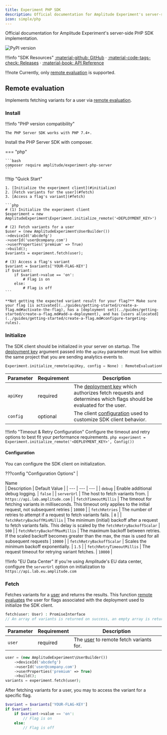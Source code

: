 ```yaml
---
title: Experiment PHP SDK
description: Official documentation for Amplitude Experiment's server-side PHP SDK implementation.
icon: simple/php
---
```


Official documentation for Amplitude Experiment's server-side PHP SDK implementation.

![PyPI version](https://img.shields.io/pypi/v/amplitude-experiment)

!!!info "SDK Resources"
     [:material-github: GitHub](https://github.com/amplitude/experiment-php-server) · [:material-code-tags-check: Releases](https://github.com/amplitude/experiment-php-server/releases) · [:material-book: API Reference](https://amplitude.github.io/experiment-php-server/)

!!!note
    Currently, only [remote evaluation](../general/evaluation/remote-evaluation.md) is supported.

## Remote evaluation

Implements fetching variants for a user via [remote evaluation](../general/evaluation/remote-evaluation.md).

### Install

!!!info "PHP version compatibility"

    The PHP Server SDK works with PHP 7.4+.

Install the PHP Server SDK with composer.

=== "php"

    ```bash
    composer require amplitude/experiment-php-server
    ```

!!!tip "Quick Start"

    1. [Initialize the experiment client](#initialize)
    2. [Fetch variants for the user](#fetch)
    3. [Access a flag's variant](#fetch)

    ```php
    # (1) Initialize the experiment client
    $experiment = new AmplitudeExperiment\Experiment.initialize_remote('<DEPLOYMENT_KEY>')

    # (2) Fetch variants for a user
    $user = (new AmplitudeExperiment\UserBuilder())
    ->deviceId('abcdefg')
    ->userId('user@company.com')
    ->userProperties('premium' => True)
    ->build();
    $variants = experiment.fetch(user);

    # (3) Access a flag's variant
    $variant = $variants['YOUR-FLAG-KEY']
    if $variant:
        if $variant->value == 'on':
            # Flag is on
        else:
            # Flag is off
    ```

    **Not getting the expected variant result for your flag?** Make sure your flag [is activated](../guides/getting-started/create-a-flag.md#activate-the-flag), has a [deployment set](../guides/getting-started/create-a-flag.md#add-a-deployment), and has [users allocated](../guides/getting-started/create-a-flag.md#configure-targeting-rules).

### Initialize

The SDK client should be initialized in your server on startup. The [deployment key](../general/data-model.md#deployments) argument passed into the `apiKey` parameter must live within the same project that you are sending analytics events to.

```php
Experiment.initialize_remote(apiKey, config = None) : RemoteEvaluationClient
```

| Parameter | Requirement | Description |
| --- | --- | --- |
| `apiKey` | required | The [deployment key](../general/data-model.md#deployments) which authorizes fetch requests and determines which flags should be evaluated for the user. |
| `config` | optional | The client [configuration](#configuration) used to customize SDK client behavior. |

!!!info "Timeout & Retry Configuration"
    Configure the timeout and retry options to best fit your performance requirements.
    ```php
    experiment = Experiment.initialize_remote('<DEPLOYMENT_KEY>', Config())
    ```

#### Configuration

You can configure the SDK client on initialization.

???config "Configuration Options"
    | <div class="big-column">Name</div>  | Description | Default Value |
    | --- | --- | --- |
    | `debug` | Enable additional debug logging. | `false` |
    | `serverUrl` | The host to fetch variants from. | `https://api.lab.amplitude.com` |
    | `fetchTimeoutMillis` | The timeout for fetching variants in milliseconds. This timeout only applies to the initial request, not subsequent retries | `10000` |
    | `fetchRetries` | The number of retries to attempt if a request to fetch variants fails. | `8` |
    | `fetchRetryBackoffMinMillis` | The minimum (initial) backoff after a request to fetch variants fails. This delay is scaled by the `fetchRetryBackoffScalar` | `500` |
    | `fetchRetryBackoffMaxMillis` | The maximum backoff between retries. If the scaled backoff becomes greater than the max, the max is used for all subsequent requests | `10000` |
    | `fetchRetryBackoffScalar` | Scales the minimum backoff exponentially. | `1.5` |
    | `fetchRetryTimeoutMillis` | The request timeout for retrying variant fetches. | `10000` |

!!!info "EU Data Center"
    If you're using Amplitude's EU data center, configure the `serverUrl` option on initialization to `https://api.lab.eu.amplitude.com`

### Fetch

Fetches variants for a [user](../general/data-model.md#users) and returns the results. This function [remote evaluates](../general/evaluation/remote-evaluation.md) the user for flags associated with the deployment used to initialize the SDK client.

```php
fetch(user: User) : PromiseInterface
// An array of variants is returned on success, an empty array is returned on failure
```

| Parameter  | Requirement | Description |
| --- | --- | --- |
| `user` | required | The [user](../general/data-model.md#users) to remote fetch variants for. |

```php
user = (new AmplitudeExperiment\UserBuilder())
    ->deviceId('abcdefg')
    ->userId('user@company.com')
    ->userProperties('premium' => True)
    ->build();
variants = experiment.fetch(user);
```

After fetching variants for a user, you may to access the variant for a specific flag.

```php
$variant = $variants['YOUR-FLAG-KEY']
if $variant:
    if $variant->value == 'on':
        // Flag is on
    else:
        // Flag is off
```
